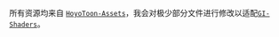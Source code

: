 所有资源均来自 [`HoyoToon-Assets`](https://github.com/Hoyotoon/HoyoToon-Assets)，我会对极少部分文件进行修改以适配[`GI-Shaders`](https://github.com/xNoRain001/gi-shaders)。